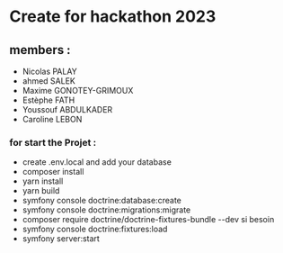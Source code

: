 # Create for hackathon 2023

## members : 
- Nicolas PALAY
- ahmed SALEK
- Maxime GONOTEY-GRIMOUX
- Estèphe FATH
- Youssouf ABDULKADER
- Caroline LEBON

### for start the Projet : 
- create .env.local and add your database
- composer install
- yarn install
- yarn build
- symfony console doctrine:database:create
- symfony console doctrine:migrations:migrate
- composer require doctrine/doctrine-fixtures-bundle --dev si besoin
- symfony console doctrine:fixtures:load
- symfony server:start
